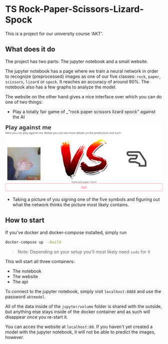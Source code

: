 # TS Rock-Paper-Scissors-Lizard-Spock

This is a project for our university course 'AKT'.

## What does it do

The project has two parts: The jupyter notebook and a small website.

The jupyter notebook has a page where we train a neural network
in order to recognize (preprocessed) images as one of our five
classes: `rock`, `paper`, `scissors`, `lizard` or `spock`.
It reaches an accuracy of around 90%.
The notebook also has a few graphs to analyze the model.

The website on the other hand gives a nice interface over
which you can do one of two things:

- Play a totally fair game of _"rock paper scissors lizard
spock" against the AI

![An image of a player loosing against the AI](./doc-images/game.png)

- Taking a picture of you signing one of the five symbols
    and figuring out what the network thinks the picture
    most likely contains.

## How to start

If you've docker and docker-compose installed, simply run

```sh
docker-compose up --build
```

> Note: Depending on your setup you'll most likely need `sudo` for it

This will start all three containers:

- The notebook
- The website
- The api

To connect to the jupyter notebook, simply visit
`localhost:8888` and use the password `aktmodel`.

All of the data inside of the `jupyter/volume` folder is shared
with the outside, but anything else stays
inside of the docker container and as such will disappear once
you re-start it.

You can acces the website at `localhost:80`.
If you haven't yet created a model with the jupyter notebook,
 it will not be able to predict the images, however.